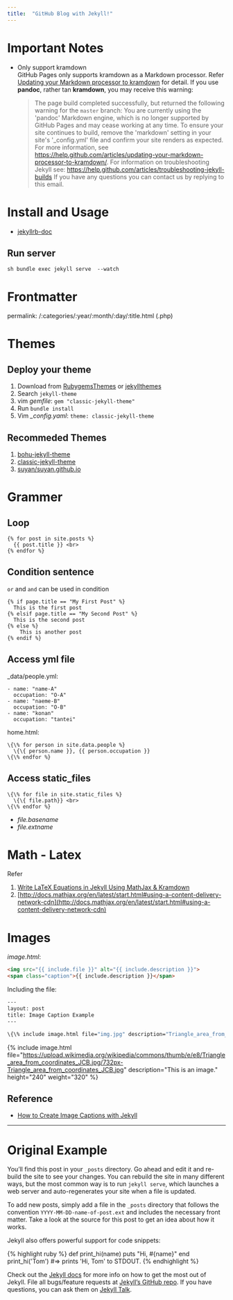```yaml
---
title:  "GitHub Blog with Jekyll!"
---
```



# Important Notes
- Only support kramdown <br>
GitHub Pages only supports kramdown as a Markdown processor. Refer [Updating your Markdown processor to kramdown](https://help.github.com/articles/updating-your-markdown-processor-to-kramdown/) for detail. If you use **pandoc**, rather tan **kramdown**, you may receive this warning:

  > The page build completed successfully, but returned the following warning for the `master` branch:
  > You are currently using the 'pandoc' Markdown engine, which is no longer supported by GitHub Pages and may cease working at any time. To ensure your site continues to build, remove the 'markdown' setting in your site's '_config.yml' file and confirm your site renders as expected. For more information, see https://help.github.com/articles/updating-your-markdown-processor-to-kramdown/.
  > For information on troubleshooting Jekyll see:
  https://help.github.com/articles/troubleshooting-jekyll-builds
  If you have any questions you can contact us by replying to this email.



# Install and Usage

- [jekyllrb-doc](https://jekyllrb.com/docs/)

## Run server
``sh
bundle exec jekyll serve  --watch
``

# Frontmatter
permalink: /:categories/:year/:month/:day/:title.html (.php)

# Themes
## Deploy your theme
1. Download from [RubygemsThemes](https://rubygems.org/) or [jekyllthemes](http://jekyllthemes.org/)
1. Search `jekyll-theme`
1. vim *gemfile*:
``
gem "classic-jekyll-theme"
``
1. Run ``bundle install``
1. Vim *_config.yaml*:
``
theme: classic-jekyll-theme
``

## Recommeded Themes
1. [bohu-jekyll-theme](https://llawlight.github.io/bohu-jekyll-theme/)
2. [classic-jekyll-theme](https://github.com/Balancingrock/classic-jekyll-theme)
1. [suyan/suyan.github.io](https://github.com/suyan/suyan.github.io)

# Grammer
## Loop

~~~
{% for post in site.posts %}
  {{ post.title }} <br>
{% endfor %}
~~~

## Condition sentence

``or`` and ``and`` can be used in condition

```
{% if page.title == "My First Post" %}
  This is the first post
{% elsif page.title == "My Second Post" %}
  This is the second post
{% else %}
    This is another post
{% endif %}
```

## Access yml file

_data/people.yml:
```
- name: "name-A"
  occupation: "O-A"
- name: "naeme-B"
  occupation: "O-B"
- name: "konan"
  occupation: "tantei"
```

home.html:

```
\{\% for person in site.data.people %}
  \{\{ person.name }}, {{ person.occupation }}
\{\% endfor %}
```

## Access static_files

```
\{\% for file in site.static_files %}
  \{\{ file.path}} <br>
\{\% endfor %}
```

- *file.basename*
- *file.extname*



# Math - Latex
Refer
1. [Write LaTeX Equations in Jekyll Using MathJax & Kramdown](https://lyk6756.github.io/2016/11/25/write_latex_equations.html)
2. [http://docs.mathjax.org/en/latest/start.html#using-a-content-delivery-network-cdn](http://docs.mathjax.org/en/latest/start.html#using-a-content-delivery-network-cdn)


# Images

*image.html*:

```html
<img src="{{ include.file }}" alt="{{ include.description }}">
<span class="caption">{{ include.description }}</span>
```

Including the file:

```sh
---
layout: post
title: Image Caption Example
---

\{\% include image.html file="img.jpg" description="Triangle_area_from_coordinates" \%\}
```


{% include image.html file="https://upload.wikimedia.org/wikipedia/commons/thumb/e/e8/Triangle_area_from_coordinates_JCB.jpg/732px-Triangle_area_from_coordinates_JCB.jpg" description="This is an image." height="240" weight="320" %}


## Reference
- [How to Create Image Captions with Jekyll](https://www.kevinmcgillivray.net/captions-for-images-with-jekyll/)


<hr>

# Original Example

You’ll find this post in your `_posts` directory. Go ahead and edit it and re-build the site to see your changes. You can rebuild the site in many different ways, but the most common way is to run `jekyll serve`, which launches a web server and auto-regenerates your site when a file is updated.

To add new posts, simply add a file in the `_posts` directory that follows the convention `YYYY-MM-DD-name-of-post.ext` and includes the necessary front matter. Take a look at the source for this post to get an idea about how it works.

Jekyll also offers powerful support for code snippets:

{% highlight ruby %}
def print_hi(name)
  puts "Hi, #{name}"
end
print_hi('Tom')
#=> prints 'Hi, Tom' to STDOUT.
{% endhighlight %}

Check out the [Jekyll docs][jekyll-docs] for more info on how to get the most out of Jekyll. File all bugs/feature requests at [Jekyll’s GitHub repo][jekyll-gh]. If you have questions, you can ask them on [Jekyll Talk][jekyll-talk].

[jekyll-docs]: https://jekyllrb.com/docs/home
[jekyll-gh]:   https://github.com/jekyll/jekyll
[jekyll-talk]: https://talk.jekyllrb.com/

